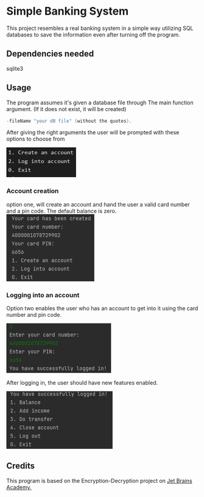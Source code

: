 # Simple Banking System

This project resembles a real banking system in a simple way utilizing SQL databases to save the information even after turning off the program.

## Dependencies needed

sqlite3


## Usage
The program assumes it's given a database file through The main function argument. (If it does not exist, it will be created)
```java
-fileName "your dB file" (without the quotes).
```
After giving the right arguments the user will be prompted with these options to choose from

![](/images/tag1.png)

### Account creation
option one, will create an account and hand the user a valid card number and a pin code. The default balance is zero.
![](/images/tag2.png)

### Logging into an account
Option two enables the user who has an account to get into it using the card number and pin code.

![](/images/tag3.png)

After logging in, the user should have new features enabled.

![](/images/tag4.png)

## Credits

This program is based on the Encryption-Decryption project on [Jet Brains Academy.](https://hyperskill.org/tracks)



